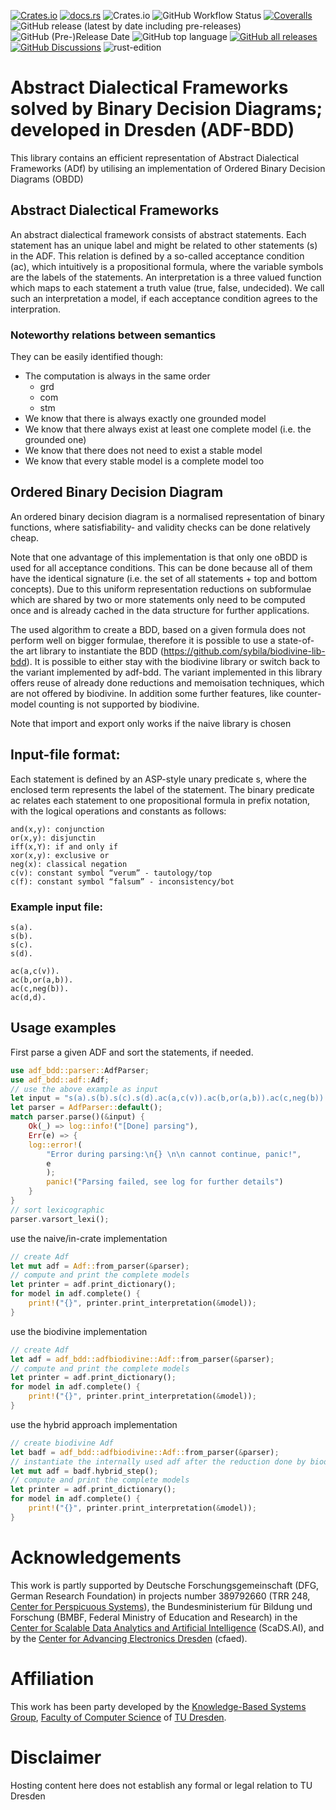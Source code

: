 [![Crates.io](https://img.shields.io/crates/v/adf_bdd)](https://crates.io/crates/adf_bdd) [![docs.rs](https://img.shields.io/docsrs/adf_bdd?label=docs.rs)](https://docs.rs/adf_bdd/latest/adf_bdd/) ![Crates.io](https://img.shields.io/crates/l/adf_bdd) ![GitHub Workflow Status](https://img.shields.io/github/workflow/status/ellmau/adf-obdd/Code%20coverage%20with%20tarpaulin) [![Coveralls](https://img.shields.io/coveralls/github/ellmau/adf-obdd)](https://coveralls.io/github/ellmau/adf-obdd) ![GitHub release (latest by date including pre-releases)](https://img.shields.io/github/v/release/ellmau/adf-obdd?include_prereleases) ![GitHub (Pre-)Release Date](https://img.shields.io/github/release-date-pre/ellmau/adf-obdd?label=release%20from) ![GitHub top language](https://img.shields.io/github/languages/top/ellmau/adf-obdd) [![GitHub all releases](https://img.shields.io/github/downloads/ellmau/adf-obdd/total)](https://github.com/ellmau/adf-obdd/releases) [![GitHub Discussions](https://img.shields.io/github/discussions/ellmau/adf-obdd)](https://github.com/ellmau/adf-obdd/discussions) ![rust-edition](https://img.shields.io/badge/Rust--edition-2021-blue?logo=rust)

# Abstract Dialectical Frameworks solved by Binary Decision Diagrams; developed in Dresden (ADF-BDD) 
This library contains an efficient representation of Abstract Dialectical Frameworks (ADf) by utilising an implementation of Ordered Binary Decision Diagrams (OBDD)

## Abstract Dialectical Frameworks

An abstract dialectical framework consists of abstract statements. Each statement has an unique label and might be related to other statements (s) in the ADF. This relation is defined by a so-called acceptance condition (ac), which intuitively is a propositional formula, where the variable symbols are the labels of the statements. An interpretation is a three valued function which maps to each statement a truth value (true, false, undecided). We call such an interpretation a model, if each acceptance condition agrees to the interpration.

### Noteworthy relations between semantics

They can be easily identified though:

* The computation is always in the same order
    * grd
    * com
    * stm
* We know that there is always exactly one grounded model
* We know that there always exist at least one complete model (i.e. the grounded one)
* We know that there does not need to exist a stable model
* We know that every stable model is a complete model too


## Ordered Binary Decision Diagram

An ordered binary decision diagram is a normalised representation of binary functions, where satisfiability- and validity checks can be done relatively cheap.

Note that one advantage of this implementation is that only one oBDD is used for all acceptance conditions. This can be done because all of them have the identical signature (i.e. the set of all statements + top and bottom concepts). Due to this uniform representation reductions on subformulae which are shared by two or more statements only need to be computed once and is already cached in the data structure for further applications.

The used algorithm to create a BDD, based on a given formula does not perform well on bigger formulae, therefore it is possible to use a state-of-the art library to instantiate the BDD (https://github.com/sybila/biodivine-lib-bdd). It is possible to either stay with the biodivine library or switch back to the variant implemented by adf-bdd. The variant implemented in this library offers reuse of already done reductions and memoisation techniques, which are not offered by biodivine. In addition some further features, like counter-model counting is not supported by biodivine.

Note that import and export only works if the naive library is chosen

## Input-file format:

Each statement is defined by an ASP-style unary predicate s, where the enclosed term represents the label of the statement. The binary predicate ac relates each statement to one propositional formula in prefix notation, with the logical operations and constants as follows:
```plain
and(x,y): conjunction
or(x,y): disjunctin
iff(x,Y): if and only if
xor(x,y): exclusive or
neg(x): classical negation
c(v): constant symbol “verum” - tautology/top
c(f): constant symbol “falsum” - inconsistency/bot
```

### Example input file:
```plain
s(a).
s(b).
s(c).
s(d).

ac(a,c(v)).
ac(b,or(a,b)).
ac(c,neg(b)).
ac(d,d).
```

## Usage examples

First parse a given ADF and sort the statements, if needed.

```rust
use adf_bdd::parser::AdfParser;
use adf_bdd::adf::Adf;
// use the above example as input
let input = "s(a).s(b).s(c).s(d).ac(a,c(v)).ac(b,or(a,b)).ac(c,neg(b)).ac(d,d).";
let parser = AdfParser::default();
match parser.parse()(&input) {
    Ok(_) => log::info!("[Done] parsing"),
    Err(e) => {
    log::error!(
        "Error during parsing:\n{} \n\n cannot continue, panic!",
        e
        );
        panic!("Parsing failed, see log for further details")
    }
}
// sort lexicographic
parser.varsort_lexi();
```
use the naive/in-crate implementation

```rust
// create Adf
let mut adf = Adf::from_parser(&parser);
// compute and print the complete models
let printer = adf.print_dictionary();
for model in adf.complete() {
    print!("{}", printer.print_interpretation(&model));
}
```
use the biodivine implementation
```rust
// create Adf
let adf = adf_bdd::adfbiodivine::Adf::from_parser(&parser);
// compute and print the complete models
let printer = adf.print_dictionary();
for model in adf.complete() {
    print!("{}", printer.print_interpretation(&model));
}
```
use the hybrid approach implementation
```rust
// create biodivine Adf
let badf = adf_bdd::adfbiodivine::Adf::from_parser(&parser);
// instantiate the internally used adf after the reduction done by biodivine
let mut adf = badf.hybrid_step();
// compute and print the complete models
let printer = adf.print_dictionary();
for model in adf.complete() {
    print!("{}", printer.print_interpretation(&model));
}
```

# Acknowledgements
This work is partly supported by Deutsche Forschungsgemeinschaft (DFG, German Research Foundation) in projects number 389792660 (TRR 248, [Center for Perspicuous Systems](https://www.perspicuous-computing.science/)), 
the Bundesministerium für Bildung und Forschung (BMBF, Federal Ministry of Education and Research) in the
[Center for Scalable Data Analytics and Artificial Intelligence](https://www.scads.de) (ScaDS.AI),
and by the [Center for Advancing Electronics Dresden](https://cfaed.tu-dresden.de) (cfaed).

# Affiliation 
This work has been party developed by the [Knowledge-Based Systems Group](http://kbs.inf.tu-dresden.de/), [Faculty of Computer Science](https://tu-dresden.de/ing/informatik)  of [TU Dresden](https://tu-dresden.de).

# Disclaimer
Hosting content here does not establish any formal or legal relation to TU Dresden
